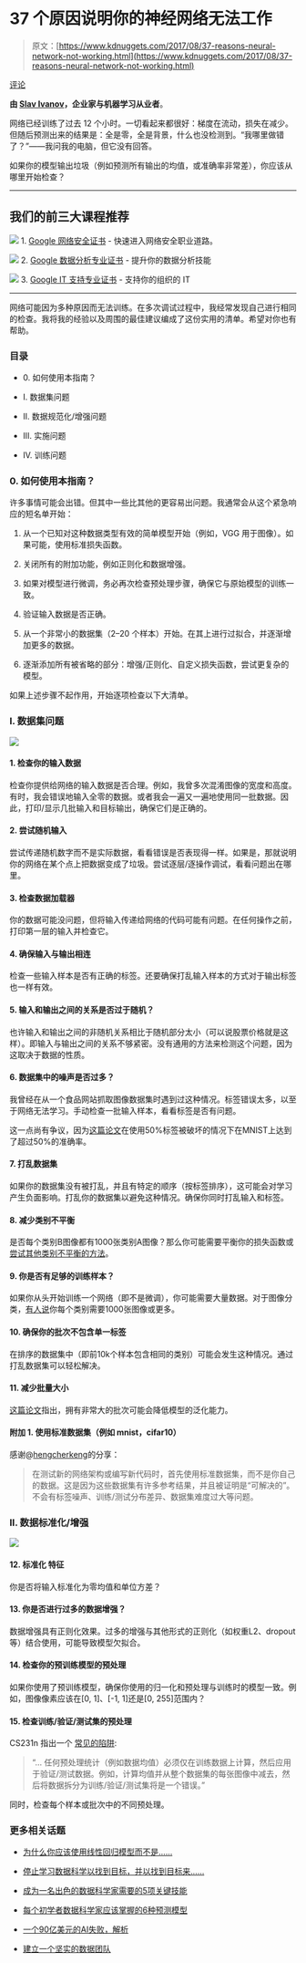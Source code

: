 # 37 个原因说明你的神经网络无法工作

> 原文：[https://www.kdnuggets.com/2017/08/37-reasons-neural-network-not-working.html](https://www.kdnuggets.com/2017/08/37-reasons-neural-network-not-working.html)

[评论](/2017/08/37-reasons-neural-network-not-working.html/2#comments)

**由 [Slav Ivanov](https://twitter.com/slavivanov)，企业家与机器学习从业者**。

网络已经训练了过去 12 个小时。一切看起来都很好：梯度在流动，损失在减少。但随后预测出来的结果是：全是零，全是背景，什么也没检测到。“我哪里做错了？”——我问我的电脑，但它没有回答。

如果你的模型输出垃圾（例如预测所有输出的均值，或准确率非常差），你应该从哪里开始检查？

* * *

## 我们的前三大课程推荐

![](../Images/0244c01ba9267c002ef39d4907e0b8fb.png) 1\. [Google 网络安全证书](https://www.kdnuggets.com/google-cybersecurity) - 快速进入网络安全职业道路。

![](../Images/e225c49c3c91745821c8c0368bf04711.png) 2\. [Google 数据分析专业证书](https://www.kdnuggets.com/google-data-analytics) - 提升你的数据分析技能

![](../Images/0244c01ba9267c002ef39d4907e0b8fb.png) 3\. [Google IT 支持专业证书](https://www.kdnuggets.com/google-itsupport) - 支持你的组织的 IT

* * *

网络可能因为多种原因而无法训练。在多次调试过程中，我经常发现自己进行相同的检查。我将我的经验以及周围的最佳建议编成了这份实用的清单。希望对你也有帮助。

### 目录

+   0\. 如何使用本指南？

+   I. 数据集问题

+   II. 数据规范化/增强问题

+   III. 实施问题

+   IV. 训练问题

### 0\. 如何使用本指南？

许多事情可能会出错。但其中一些比其他的更容易出问题。我通常会从这个紧急响应的短名单开始：

1.  从一个已知对这种数据类型有效的简单模型开始（例如，VGG 用于图像）。如果可能，使用标准损失函数。

1.  关闭所有的附加功能，例如正则化和数据增强。

1.  如果对模型进行微调，务必再次检查预处理步骤，确保它与原始模型的训练一致。

1.  验证输入数据是否正确。

1.  从一个非常小的数据集（2–20 个样本）开始。在其上进行过拟合，并逐渐增加更多的数据。

1.  逐渐添加所有被省略的部分：增强/正则化、自定义损失函数，尝试更复杂的模型。

如果上述步骤不起作用，开始逐项检查以下大清单。

### I. 数据集问题

![](../Images/63268de4720c5d16ff843c53129d4356.png)

#### 1\. 检查你的输入数据

检查你提供给网络的输入数据是否合理。例如，我曾多次混淆图像的宽度和高度。有时，我会错误地输入全零的数据。或者我会一遍又一遍地使用同一批数据。因此，打印/显示几批输入和目标输出，确保它们是正确的。

#### 2\. 尝试随机输入

尝试传递随机数字而不是实际数据，看看错误是否表现得一样。如果是，那就说明你的网络在某个点上把数据变成了垃圾。尝试逐层/逐操作调试，看看问题出在哪里。

#### 3\. 检查数据加载器

你的数据可能没问题，但将输入传递给网络的代码可能有问题。在任何操作之前，打印第一层的输入并检查它。

#### 4\. 确保输入与输出相连

检查一些输入样本是否有正确的标签。还要确保打乱输入样本的方式对于输出标签也一样有效。

#### 5\. 输入和输出之间的关系是否过于随机？

也许输入和输出之间的非随机关系相比于随机部分太小（可以说股票价格就是这样）。即输入与输出之间的关系不够紧密。没有通用的方法来检测这个问题，因为这取决于数据的性质。

#### 6\. 数据集中的噪声是否过多？

我曾经在从一个食品网站抓取图像数据集时遇到过这种情况。标签错误太多，以至于网络无法学习。手动检查一批输入样本，看看标签是否有问题。

这一点尚有争议，因为[这篇论文](https://arxiv.org/pdf/1412.6596.pdf)在使用50%标签被破坏的情况下在MNIST上达到了超过50%的准确率。

#### 7\. 打乱数据集

如果你的数据集没有被打乱，并且有特定的顺序（按标签排序），这可能会对学习产生负面影响。打乱你的数据集以避免这种情况。确保你同时打乱输入和标签。

#### 8\. 减少类别不平衡

是否每个类别B图像都有1000张类别A图像？那么你可能需要平衡你的损失函数或[尝试其他类别不平衡的方法](http://machinelearningmastery.com/tactics-to-combat-imbalanced-classes-in-your-machine-learning-dataset/)。

#### 9\. 你是否有足够的训练样本？

如果你从头开始训练一个网络（即不是微调），你可能需要大量数据。对于图像分类，[有人说](https://stats.stackexchange.com/a/226693/30773)你每个类别需要1000张图像或更多。

#### 10\. 确保你的批次不包含单一标签

在排序的数据集中（即前10k个样本包含相同的类别）可能会发生这种情况。通过打乱数据集可以轻松解决。

#### 11\. 减少批量大小

[这篇论文](https://arxiv.org/abs/1609.04836)指出，拥有非常大的批次可能会降低模型的泛化能力。

#### 附加 1\. 使用标准数据集（例如 mnist，cifar10）

感谢@[hengcherkeng](https://medium.com/@hengcherkeng)的分享：

> 在测试新的网络架构或编写新代码时，首先使用标准数据集，而不是你自己的数据。这是因为这些数据集有许多参考结果，并且被证明是“可解决的”。不会有标签噪声、训练/测试分布差异、数据集难度过大等问题。

### II. 数据标准化/增强

![](../Images/56f24da5948f3ae4863dff3e9c3d02f6.png)

#### **12\. 标准化** 特征

你是否将输入标准化为零均值和单位方差？

#### 13\. 你是否进行过多的数据增强？

数据增强具有正则化效果。过多的增强与其他形式的正则化（如权重L2、dropout等）结合使用，可能导致模型欠拟合。

#### 14\. 检查你的预训练模型的预处理

如果你使用了预训练模型，确保你使用的归一化和预处理与训练时的模型一致。例如，图像像素应该在[0, 1]、[-1, 1]还是[0, 255]范围内？

#### 15\. 检查训练/验证/测试集的预处理

CS231n 指出一个 [常见的陷阱](http://cs231n.github.io/neural-networks-2/#datapre):

> “… 任何预处理统计（例如数据均值）必须仅在训练数据上计算，然后应用于验证/测试数据。例如，计算均值并从整个数据集的每张图像中减去，然后将数据拆分为训练/验证/测试集将是一个错误。”

同时，检查每个样本或批次中的不同预处理。

### 更多相关话题

+   [为什么你应该使用线性回归模型而不是……](https://www.kdnuggets.com/2021/08/3-reasons-linear-regression-instead-neural-networks.html)

+   [停止学习数据科学以找到目标，并以找到目标来……](https://www.kdnuggets.com/2021/12/stop-learning-data-science-find-purpose.html)

+   [成为一名出色的数据科学家需要的5项关键技能](https://www.kdnuggets.com/2021/12/5-key-skills-needed-become-great-data-scientist.html)

+   [每个初学者数据科学家应该掌握的6种预测模型](https://www.kdnuggets.com/2021/12/6-predictive-models-every-beginner-data-scientist-master.html)

+   [一个90亿美元的AI失败，解析](https://www.kdnuggets.com/2021/12/9b-ai-failure-examined.html)

+   [建立一个坚实的数据团队](https://www.kdnuggets.com/2021/12/build-solid-data-team.html)
